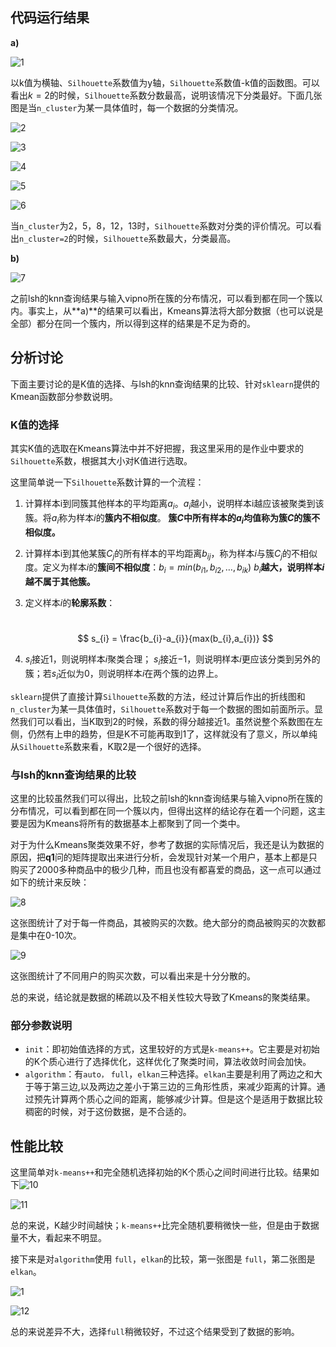 ## 代码运行结果

**a)**

![1](img/1.jpg)

以k值为横轴、`Silhouette`系数值为y轴，`Silhouette`系数值-k值的函数图。可以看出$k=2$的时候，`Silhouette`系数分数最高，说明该情况下分类最好。下面几张图是当`n_cluster`为某一具体值时，每一个数据的分类情况。

![2](img/2.jpg)

![3](img/3.jpg)

![4](img/4.jpg)

![5](img/5.jpg)

![6](img/6.jpg)

当`n_cluster`为$2，5，8，12，13$时，`Silhouette`系数对分类的评价情况。可以看出`n_cluster=2`的时候，`Silhouette`系数最大，分类最高。

**b)**

![7](img/7.png)

之前lsh的knn查询结果与输入vipno所在簇的分布情况，可以看到都在同一个簇以内。事实上，从**a)**的结果可以看出，Kmeans算法将大部分数据（也可以说是全部）都分在同一个簇内，所以得到这样的结果是不足为奇的。

## 分析讨论

下面主要讨论的是K值的选择、与lsh的knn查询结果的比较、针对`sklearn`提供的Kmean函数部分参数说明。

### K值的选择

其实K值的选取在Kmeans算法中并不好把握，我这里采用的是作业中要求的`Silhouette`系数，根据其大小对K值进行选取。

这里简单说一下`Silhouette`系数计算的一个流程：

1. 计算样本i到同簇其他样本的平均距离$a_{i}$。$a_{i}$越小，说明样本i越应该被聚类到该簇。将$a_{i}$称为样本$i$的**簇内不相似度**。 **簇$C$中所有样本的$a_{i}$均值称为簇$C$的簇不相似度。**

2. 计算样本i到其他某簇$C_{j}$的所有样本的平均距离$b_{ij}$，称为样本$i$与簇$C_{j}$的不相似度。定义为样本$i$的**簇间不相似度**：$b_{i} =min(b_{i1},b_{i2},…,b_{ik})$ $b_{i}$**越大，说明样本$i$越不属于其他簇。**

3. 定义样本$i$的**轮廓系数**：

   ​
   $$
   s_{i} = \frac{b_{i}-a_{i}}{max(b_{i},a_{i})}
   $$

4. $s_{i}$接近1，则说明样本$i$聚类合理； $s_{i}$接近$-1$，则说明样本$i$更应该分类到另外的簇；若$s_{i}$近似为0，则说明样本$i$在两个簇的边界上。

`sklearn`提供了直接计算`Silhouette`系数的方法，经过计算后作出的折线图和`n_cluster`为某一具体值时，`Silhouette`系数对于每一个数据的图如前面所示。显然我们可以看出，当K取到2的时候，系数的得分越接近1。虽然说整个系数图在左侧，仍然有上申的趋势，但是K不可能再取到1了，这样就没有了意义，所以单纯从`Silhouette`系数来看，K取2是一个很好的选择。

### 与lsh的knn查询结果的比较

这里的比较虽然我们可以得出，比较之前lsh的knn查询结果与输入vipno所在簇的分布情况，可以看到都在同一个簇以内，但得出这样的结论存在着一个问题，这主要是因为Kmeans将所有的数据基本上都聚到了同一个类中。

对于为什么Kmeans聚类效果不好，参考了数据的实际情况后，我还是认为数据的原因，把**q1**问的矩阵提取出来进行分析，会发现针对某一个用户，基本上都是只购买了2000多种商品中的极少几种，而且也没有都喜爱的商品，这一点可以通过如下的统计来反映：

![8](img/8.png)

这张图统计了对于每一件商品，其被购买的次数。绝大部分的商品被购买的次数都是集中在0-10次。

![9](img/9.png)

这张图统计了不同用户的购买次数，可以看出来是十分分散的。

总的来说，结论就是数据的稀疏以及不相关性较大导致了Kmeans的聚类结果。

### 部分参数说明

- `init`：即初始值选择的方式，这里较好的方式是`k-means++`。它主要是对初始的K个质心进行了选择优化，这样优化了聚类时间，算法收敛时间会加快。
- `algorithm`：有`auto，` `full`，`elkan`三种选择。`elkan`主要是利用了两边之和大于等于第三边,以及两边之差小于第三边的三角形性质，来减少距离的计算。通过预先计算两个质心之间的距离，能够减少计算。但是这个是适用于数据比较稠密的时候，对于这份数据，是不合适的。

## 性能比较

这里简单对`k-means++`和完全随机选择初始的K个质心之间时间进行比较。结果如下![10](img/10.jpg)

![11](img/11.jpg)

总的来说，K越少时间越快；`k-means++`比完全随机要稍微快一些，但是由于数据量不大，看起来不明显。

接下来是对`algorithm`使用 `full`，`elkan`的比较，第一张图是 `full`，第二张图是`elkan`。

![1](img/1.jpg)

![12](img/12.jpg)

总的来说差异不大，选择`full`稍微较好，不过这个结果受到了数据的影响。